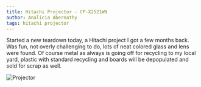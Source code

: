 ```yaml
---
title: Hitachi Projector - CP-X2521WN
author: Analicia Abernathy
tags: hitachi projector
---
```


Started a new teardown today, a Hitachi project I got a few months back.  Was fun, not overly challenging to do, lots of neat colored glass and lens were found.  Of course metal as always is going off for recycling to my local yard, plastic with standard recycling and boards will be depopulated and sold for scrap as well.

![Projector](https://hooplalabs.net/files/images/scrapping/projector/hitachi/01-projector.jpeg)